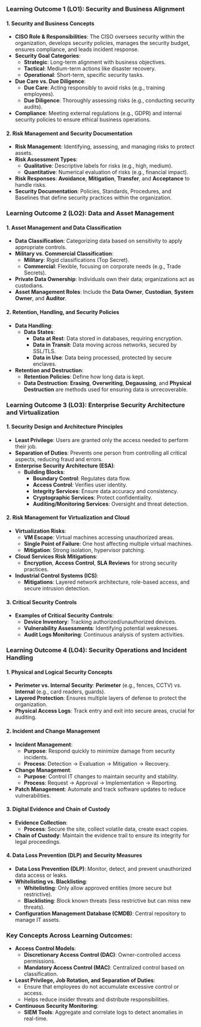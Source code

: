 ### **Learning Outcome 1 (LO1): Security and Business Alignment**
#### **1. Security and Business Concepts**
- **CISO Role & Responsibilities**: The CISO oversees security within the organization, develops security policies, manages the security budget, ensures compliance, and leads incident response.
- **Security Goal Categories**: 
  - **Strategic**: Long-term alignment with business objectives.
  - **Tactical**: Medium-term actions like disaster recovery.
  - **Operational**: Short-term, specific security tasks.
- **Due Care vs. Due Diligence**:
  - **Due Care**: Acting responsibly to avoid risks (e.g., training employees).
  - **Due Diligence**: Thoroughly assessing risks (e.g., conducting security audits).
- **Compliance**: Meeting external regulations (e.g., GDPR) and internal security policies to ensure ethical business operations.

#### **2. Risk Management and Security Documentation**
- **Risk Management**: Identifying, assessing, and managing risks to protect assets.
- **Risk Assessment Types**:
  - **Qualitative**: Descriptive labels for risks (e.g., high, medium).
  - **Quantitative**: Numerical evaluation of risks (e.g., financial impact).
- **Risk Responses**: **Avoidance**, **Mitigation**, **Transfer**, and **Acceptance** to handle risks.
- **Security Documentation**: Policies, Standards, Procedures, and Baselines that define security practices within the organization.

### **Learning Outcome 2 (LO2): Data and Asset Management**
#### **1. Asset Management and Data Classification**
- **Data Classification**: Categorizing data based on sensitivity to apply appropriate controls.
- **Military vs. Commercial Classification**: 
  - **Military**: Rigid classifications (Top Secret).
  - **Commercial**: Flexible, focusing on corporate needs (e.g., Trade Secrets).
- **Private Data Ownership**: Individuals own their data; organizations act as custodians.
- **Asset Management Roles**: Include the **Data Owner**, **Custodian**, **System Owner**, and **Auditor**.

#### **2. Retention, Handling, and Security Policies**
- **Data Handling**:
  - **Data States**: 
    - **Data at Rest**: Data stored in databases, requiring encryption.
    - **Data in Transit**: Data moving across networks, secured by SSL/TLS.
    - **Data in Use**: Data being processed, protected by secure enclaves.
- **Retention and Destruction**:
  - **Retention Policies**: Define how long data is kept.
  - **Data Destruction**: **Erasing**, **Overwriting**, **Degaussing**, and **Physical Destruction** are methods used for ensuring data is unrecoverable.
  
### **Learning Outcome 3 (LO3): Enterprise Security Architecture and Virtualization**
#### **1. Security Design and Architecture Principles**
- **Least Privilege**: Users are granted only the access needed to perform their job.
- **Separation of Duties**: Prevents one person from controlling all critical aspects, reducing fraud and errors.
- **Enterprise Security Architecture (ESA)**:
  - **Building Blocks**: 
    - **Boundary Control**: Regulates data flow.
    - **Access Control**: Verifies user identity.
    - **Integrity Services**: Ensure data accuracy and consistency.
    - **Cryptographic Services**: Protect confidentiality.
    - **Auditing/Monitoring Services**: Oversight and threat detection.

#### **2. Risk Management for Virtualization and Cloud**
- **Virtualization Risks**:
  - **VM Escape**: Virtual machines accessing unauthorized areas.
  - **Single Point of Failure**: One host affecting multiple virtual machines.
  - **Mitigation**: Strong isolation, hypervisor patching.
- **Cloud Services Risk Mitigations**:
  - **Encryption**, **Access Control**, **SLA Reviews** for strong security practices.
- **Industrial Control Systems (ICS)**:
  - **Mitigations**: Layered network architecture, role-based access, and secure intrusion detection.

#### **3. Critical Security Controls**
- **Examples of Critical Security Controls**:
  - **Device Inventory**: Tracking authorized/unauthorized devices.
  - **Vulnerability Assessments**: Identifying potential weaknesses.
  - **Audit Logs Monitoring**: Continuous analysis of system activities.

### **Learning Outcome 4 (LO4): Security Operations and Incident Handling**
#### **1. Physical and Logical Security Concepts**
- **Perimeter vs. Internal Security**: **Perimeter** (e.g., fences, CCTV) vs. **Internal** (e.g., card readers, guards).
- **Layered Protection**: Ensures multiple layers of defense to protect the organization.
- **Physical Access Logs**: Track entry and exit into secure areas, crucial for auditing.

#### **2. Incident and Change Management**
- **Incident Management**:
  - **Purpose**: Respond quickly to minimize damage from security incidents.
  - **Process**: Detection -> Evaluation -> Mitigation -> Recovery.
- **Change Management**:
  - **Purpose**: Control IT changes to maintain security and stability.
  - **Process**: Request -> Approval -> Implementation -> Reporting.
- **Patch Management**: Automate and track software updates to reduce vulnerabilities.

#### **3. Digital Evidence and Chain of Custody**
- **Evidence Collection**:
  - **Process**: Secure the site, collect volatile data, create exact copies.
- **Chain of Custody**: Maintain the evidence trail to ensure its integrity for legal proceedings.

#### **4. Data Loss Prevention (DLP) and Security Measures**
- **Data Loss Prevention (DLP)**: Monitor, detect, and prevent unauthorized data access or leaks.
- **Whitelisting vs. Blacklisting**:
  - **Whitelisting**: Only allow approved entities (more secure but restrictive).
  - **Blacklisting**: Block known threats (less restrictive but can miss new threats).
- **Configuration Management Database (CMDB)**: Central repository to manage IT assets.
  
### **Key Concepts Across Learning Outcomes**:
- **Access Control Models**:
  - **Discretionary Access Control (DAC)**: Owner-controlled access permissions.
  - **Mandatory Access Control (MAC)**: Centralized control based on classification.
- **Least Privilege, Job Rotation, and Separation of Duties**:
  - Ensure that employees do not accumulate excessive control or access.
  - Helps reduce insider threats and distribute responsibilities.
- **Continuous Security Monitoring**:
  - **SIEM Tools**: Aggregate and correlate logs to detect anomalies in real-time.
